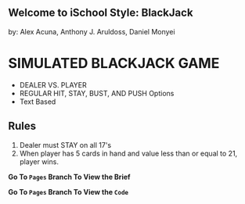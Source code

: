 ## Welcome to iSchool Style: BlackJack
by: Alex Acuna, Anthony J. Aruldoss, Daniel Monyei

# SIMULATED BLACKJACK GAME
- DEALER VS. PLAYER
- REGULAR HIT, STAY, BUST, AND PUSH Options
- Text Based

## Rules
1. Dealer must STAY on all 17's
2. When player has 5 cards in hand and value less than or equal to 21, player wins.

**Go To `Pages` Branch To View the Brief**

**Go To `Pages` Branch To View the ```Code```**
